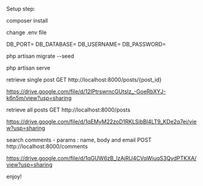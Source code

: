 Setup step:

composer install

change .env file

DB_PORT=<db port>
DB_DATABASE=<db name>
DB_USERNAME=<db username>
DB_PASSWORD=<db password>

php artisan migrate --seed

php artisan serve


retrieve single post
GET http://localhost:8000/posts/{post_id}

https://drive.google.com/file/d/12IPtrswrncGUtsIz_-GoeRbXYJ-k6n5m/view?usp=sharing



retrieve all posts 
GET http://localhost:8000/posts

https://drive.google.com/file/d/1qEMyM22zoD1RKLSibBl4LT9_KDe2q7ei/view?usp=sharing


search comments -  params : name, body and email
POST http://localhost:8000/comments

https://drive.google.com/file/d/1qGUW6zB_lzAjRU4CVqWiuqS3QydPTKXA/view?usp=sharing



enjoy!


